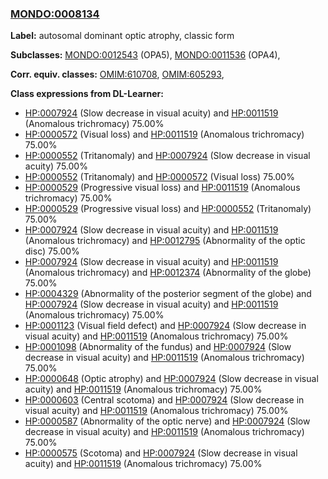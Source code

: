 
### [MONDO:0008134](http://purl.obolibrary.org/obo/MONDO_0008134)
**Label:** autosomal dominant optic atrophy, classic form

**Subclasses:** [MONDO:0012543](http://purl.obolibrary.org/obo/MONDO_0012543) (OPA5), [MONDO:0011536](http://purl.obolibrary.org/obo/MONDO_0011536) (OPA4), 

**Corr. equiv. classes:** [OMIM:610708](http://purl.obolibrary.org/obo/OMIM_610708), [OMIM:605293](http://purl.obolibrary.org/obo/OMIM_605293), 

**Class expressions from DL-Learner:**

- [HP:0007924](http://purl.obolibrary.org/obo/HP_0007924) (Slow decrease in visual acuity) and [HP:0011519](http://purl.obolibrary.org/obo/HP_0011519) (Anomalous trichromacy) 75.00%
- [HP:0000572](http://purl.obolibrary.org/obo/HP_0000572) (Visual loss) and [HP:0011519](http://purl.obolibrary.org/obo/HP_0011519) (Anomalous trichromacy) 75.00%
- [HP:0000552](http://purl.obolibrary.org/obo/HP_0000552) (Tritanomaly) and [HP:0007924](http://purl.obolibrary.org/obo/HP_0007924) (Slow decrease in visual acuity) 75.00%
- [HP:0000552](http://purl.obolibrary.org/obo/HP_0000552) (Tritanomaly) and [HP:0000572](http://purl.obolibrary.org/obo/HP_0000572) (Visual loss) 75.00%
- [HP:0000529](http://purl.obolibrary.org/obo/HP_0000529) (Progressive visual loss) and [HP:0011519](http://purl.obolibrary.org/obo/HP_0011519) (Anomalous trichromacy) 75.00%
- [HP:0000529](http://purl.obolibrary.org/obo/HP_0000529) (Progressive visual loss) and [HP:0000552](http://purl.obolibrary.org/obo/HP_0000552) (Tritanomaly) 75.00%
- [HP:0007924](http://purl.obolibrary.org/obo/HP_0007924) (Slow decrease in visual acuity) and [HP:0011519](http://purl.obolibrary.org/obo/HP_0011519) (Anomalous trichromacy) and [HP:0012795](http://purl.obolibrary.org/obo/HP_0012795) (Abnormality of the optic disc) 75.00%
- [HP:0007924](http://purl.obolibrary.org/obo/HP_0007924) (Slow decrease in visual acuity) and [HP:0011519](http://purl.obolibrary.org/obo/HP_0011519) (Anomalous trichromacy) and [HP:0012374](http://purl.obolibrary.org/obo/HP_0012374) (Abnormality of the globe) 75.00%
- [HP:0004329](http://purl.obolibrary.org/obo/HP_0004329) (Abnormality of the posterior segment of the globe) and [HP:0007924](http://purl.obolibrary.org/obo/HP_0007924) (Slow decrease in visual acuity) and [HP:0011519](http://purl.obolibrary.org/obo/HP_0011519) (Anomalous trichromacy) 75.00%
- [HP:0001123](http://purl.obolibrary.org/obo/HP_0001123) (Visual field defect) and [HP:0007924](http://purl.obolibrary.org/obo/HP_0007924) (Slow decrease in visual acuity) and [HP:0011519](http://purl.obolibrary.org/obo/HP_0011519) (Anomalous trichromacy) 75.00%
- [HP:0001098](http://purl.obolibrary.org/obo/HP_0001098) (Abnormality of the fundus) and [HP:0007924](http://purl.obolibrary.org/obo/HP_0007924) (Slow decrease in visual acuity) and [HP:0011519](http://purl.obolibrary.org/obo/HP_0011519) (Anomalous trichromacy) 75.00%
- [HP:0000648](http://purl.obolibrary.org/obo/HP_0000648) (Optic atrophy) and [HP:0007924](http://purl.obolibrary.org/obo/HP_0007924) (Slow decrease in visual acuity) and [HP:0011519](http://purl.obolibrary.org/obo/HP_0011519) (Anomalous trichromacy) 75.00%
- [HP:0000603](http://purl.obolibrary.org/obo/HP_0000603) (Central scotoma) and [HP:0007924](http://purl.obolibrary.org/obo/HP_0007924) (Slow decrease in visual acuity) and [HP:0011519](http://purl.obolibrary.org/obo/HP_0011519) (Anomalous trichromacy) 75.00%
- [HP:0000587](http://purl.obolibrary.org/obo/HP_0000587) (Abnormality of the optic nerve) and [HP:0007924](http://purl.obolibrary.org/obo/HP_0007924) (Slow decrease in visual acuity) and [HP:0011519](http://purl.obolibrary.org/obo/HP_0011519) (Anomalous trichromacy) 75.00%
- [HP:0000575](http://purl.obolibrary.org/obo/HP_0000575) (Scotoma) and [HP:0007924](http://purl.obolibrary.org/obo/HP_0007924) (Slow decrease in visual acuity) and [HP:0011519](http://purl.obolibrary.org/obo/HP_0011519) (Anomalous trichromacy) 75.00%


